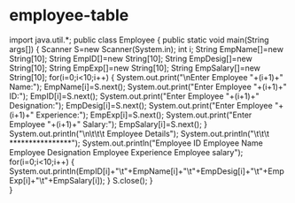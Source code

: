 # employee-table
import java.util.*;
public class Employee 
{
     public static void main(String args[])
     {
        Scanner S=new Scanner(System.in);
        int i;
        String EmpName[]=new String[10];
        String EmpID[]=new String[10];
        String EmpDesig[]=new String[10];
        String EmpExp[]=new String[10];
        String EmpSalary[]=new String[10];
        for(i=0;i<10;i++)
        {
            System.out.print("\nEnter Employee "+(i+1)+" Name:");
            EmpName[i]=S.next();
            System.out.print("Enter Employee "+(i+1)+" ID:");
            EmpID[i]=S.next();
            System.out.print("Enter Employee "+(i+1)+" Designation:");
            EmpDesig[i]=S.next();
            System.out.print("Enter Employee "+(i+1)+" Experience:");
            EmpExp[i]=S.next();
            System.out.print("Enter Employee "+(i+1)+" Salary:");
            EmpSalary[i]=S.next();
        }
        System.out.println("\n\t\t\t Employee Details");
        System.out.println("\t\t\t ****************");
        System.out.println("Employee ID   Employee Name   Employee Designation   Employee Experience  Employee salary");
        for(i=0;i<10;i++)
        {
            System.out.println(EmpID[i]+"\t"+EmpName[i]+"\t"+EmpDesig[i]+"\t"+EmpExp[i]+"\t"+EmpSalary[i]);
        }
        S.close();
     }   
}
